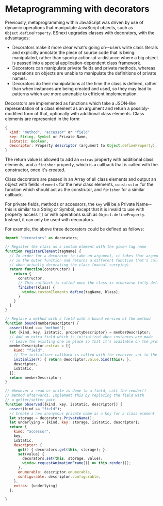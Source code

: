 # Metaprogramming with decorators

Previously, metaprogramming within JavaScript was driven by use of dynamic operations that manipulate JavaScript objects, such as `Object.defineProperty`. ESnext upgrades classes with decorators, with the advantages:
- Decorators make it more clear what's going on--users write class literals and explicitly annotate the piece of source code that is being manipulated, rather than spooky action-at-a-distance where a big object is passed into a special application-dependent class framework.
- Decorators can manipulate private fields and private methods, whereas operations on objects are unable to manipulate the definitions of private names.
- Decorators do their manipulations at the time the class is defined, rather than when instances are being created and used, so they may lead to patterns which are more amenable to efficient implementation.

Decorators are implemented as functions which take a JSON-like representation of a class element as an argument and return a possibly-modified form of that, optionally with additional class elements. Class elements are represented in the form: 

```js
{
  kind: "method", "accessor" or "field"
  key: String, Symbol or Private Name,
  isStatic: Boolean,
  descriptor: Property descriptor (argument to Object.defineProperty),
}
```

The return value is allowed to add an `extras` property with additional class elements, and a `finisher` property, which is a callback that is called with the constructor, once it's created.

Class decorators are passed in an Array of all class elements and output an object with fields `elements` for the new class elements, `constructor` for the function which should act as the construtor, and `finisher` for a similar callback.

For private fields, methods or accessors, the `key` will be a Private Name--this is similar to a String or Symbol, except that it is invalid to use with property access `[]` or with operations such as `Object.defineProperty`. Instead, it can only be used with decorators.


For example, the above three decorators could be defined as follows:
```js
import "decorators" as decorators;

// Register the class as a custom element with the given tag name
function registerElement(tagName) {
  // In order for a decorator to take an argument, it takes that argument
  // in the outer function and returns a different function that's called
  // when actually decorating the class (manual currying).
  return function(constructor) {
    return {
      constructor,
      // This callback is called once the class is otherwise fully defined
      finisher(klass) {
        window.customElements.define(tagName, klass);
      }
    }
  }
}

// Replace a method with a field with a bound version of the method
function bound(memberDescriptor) {
  assert(kind === "method");
  let {kind, key, isStatic, propertyDescriptor} = memberDescriptor;
  // Add an extra field which is initialized when instances are made
  // Leave the existing one in place so that it's available on the prototype
  memberDescriptor.extras = [{
    kind: "field",
    // The initializer callback is called with the receiver set to the new instance
    initializer() { return descriptor.value.bind(this); },
    descriptor,
    isStatic,
  }];
  return memberDescriptor;
}

// Whenever a read or write is done to a field, call the render()
// method afterwards. Implement this by replacing the field with
// a getter/setter pair.
function observed({kind, key, isStatic, descriptor}) {
  assert(kind == "field");
  // Create a new anonymous private name as a key for a class element
  let storage = decorators.PrivateName();
  let underlying = {kind, key: storage, isStatic, descriptor};
  return {
    kind: "accessor",
    key,
    isStatic,
    descriptor: {
      get() { decorators.get(this, storage); },
      set(value) {
        decorators.set(this, storage, value);
        window.requestAnimationFrame(() => this.render());
      },
      enumerable: descriptor.enumerable,
      configurable: descriptor.configurable,
    },
    extras: [underlying]
  };
  
}
```
